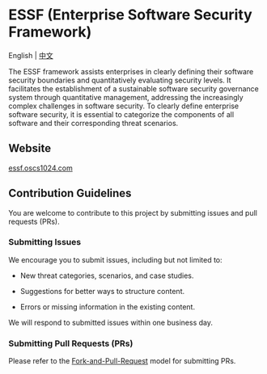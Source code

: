 # ESSF (Enterprise Software Security Framework)

English | [中文](README_CN.md)

The ESSF framework assists enterprises in clearly defining their software security boundaries and quantitatively evaluating security levels. It facilitates the establishment of a sustainable software security governance system through quantitative management, addressing the increasingly complex challenges in software security. To clearly define enterprise software security, it is essential to categorize the components of all software and their corresponding threat scenarios.

## Website

[essf.oscs1024.com](https://essf.oscs1024.com/)

## Contribution Guidelines

You are welcome to contribute to this project by submitting issues and pull requests (PRs).

### Submitting Issues

We encourage you to submit issues, including but not limited to:

- New threat categories, scenarios, and case studies.

- Suggestions for better ways to structure content.

- Errors or missing information in the existing content.

We will respond to submitted issues within one business day.

### Submitting Pull Requests (PRs)

Please refer to the [Fork-and-Pull-Request](https://docs.github.com/en/get-started/quickstart/contributing-to-projects) model for submitting PRs.